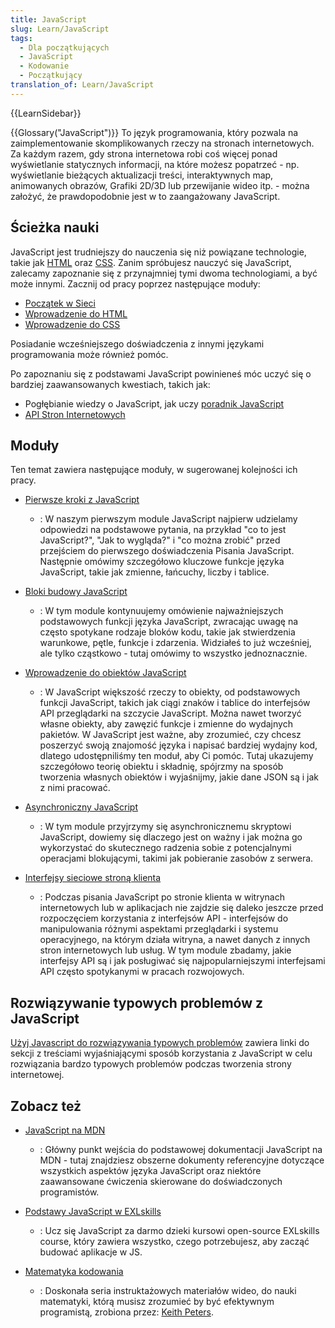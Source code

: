 ```yaml
---
title: JavaScript
slug: Learn/JavaScript
tags:
  - Dla początkujących
  - JavaScript
  - Kodowanie
  - Początkujący
translation_of: Learn/JavaScript
---
```

{{LearnSidebar}}

{{Glossary("JavaScript")}} To język programowania, który pozwala na zaimplementowanie skomplikowanych rzeczy na stronach internetowych. Za każdym razem, gdy strona internetowa robi coś więcej ponad wyświetlanie statycznych informacji, na które możesz popatrzeć - np. wyświetlanie bieżących aktualizacji treści, interaktywnych map, animowanych obrazów, Grafiki 2D/3D lub przewijanie wideo itp. - można założyć, że prawdopodobnie jest w to zaangażowany JavaScript.

## Ścieżka nauki

JavaScript jest trudniejszy do nauczenia się niż powiązane technologie, takie jak [HTML](/pl/docs/Learn/HTML) oraz [CSS](/pl/docs/Learn/CSS). Zanim spróbujesz nauczyć się JavaScript, zalecamy zapoznanie się z przynajmniej tymi dwoma technologiami, a być może innymi. Zacznij od pracy poprzez następujące moduły:

- [Początek w Sieci](/pl/docs/Learn/Getting_started_with_the_web)
- [Wprowadzenie do HTML](/pl/docs/Web/Guide/HTML/Introduction)
- [Wprowadzenie do CSS](/pl/docs/Learn/CSS/Introduction_to_CSS)

Posiadanie wcześniejszego doświadczenia z innymi językami programowania może również pomóc.

Po zapoznaniu się z podstawami JavaScript powinieneś móc uczyć się o bardziej zaawansowanych kwestiach, takich jak:

- Pogłębianie wiedzy o JavaScript, jak uczy [poradnik JavaScript](/pl/docs/Web/JavaScript/Guide)
- [API Stron Internetowych](/pl/docs/Web/API)

## Moduły

Ten temat zawiera następujące moduły, w sugerowanej kolejności ich pracy.

- [Pierwsze kroki z JavaScript](/pl/docs/Learn/JavaScript/First_steps)
  - : W naszym pierwszym module JavaScript najpierw udzielamy odpowiedzi na podstawowe pytania, na przykład "co to jest JavaScript?", "Jak to wygląda?" i "co można zrobić" przed przejściem do pierwszego doświadczenia Pisania JavaScript. Następnie omówimy szczegółowo kluczowe funkcje języka JavaScript, takie jak zmienne, łańcuchy, liczby i tablice.
- [Bloki budowy JavaScript](/pl/docs/Learn/JavaScript/Building_blocks)
  - : W tym module kontynuujemy omówienie najważniejszych podstawowych funkcji języka JavaScript, zwracając uwagę na często spotykane rodzaje bloków kodu, takie jak stwierdzenia warunkowe, pętle, funkcje i zdarzenia. Widziałeś to już wcześniej, ale tylko cząstkowo - tutaj omówimy to wszystko jednoznacznie.
- [Wprowadzenie do obiektów JavaScript](/pl/docs/Learn/JavaScript/Objects)
  - : W JavaScript większość rzeczy to obiekty, od podstawowych funkcji JavaScript, takich jak ciągi znaków i tablice do interfejsów API przeglądarki na szczycie JavaScript. Można nawet tworzyć własne obiekty, aby zawęzić funkcje i zmienne do wydajnych pakietów. W JavaScript jest ważne, aby zrozumieć, czy chcesz poszerzyć swoją znajomość języka i napisać bardziej wydajny kod, dlatego udostępniliśmy ten moduł, aby Ci pomóc. Tutaj ukazujemy szczegółowo teorię obiektu i składnię, spójrzmy na sposób tworzenia własnych obiektów i wyjaśnijmy, jakie dane JSON są i jak z nimi pracować.

- [Asynchroniczny JavaScript](/pl/docs/Learn/JavaScript/Asynchronous)
  - : W tym module przyjrzymy się asynchronicznemu skryptowi JavaScript, dowiemy się dlaczego jest on ważny i jak można go wykorzystać do skutecznego radzenia sobie z potencjalnymi operacjami blokującymi, takimi jak pobieranie zasobów z serwera.

- [Interfejsy sieciowe stroną klienta](/pl/docs/Learn/JavaScript/Client-side_web_APIs)
  - : Podczas pisania JavaScript po stronie klienta w witrynach internetowych lub w aplikacjach nie zajdzie się daleko jeszcze przed rozpoczęciem korzystania z interfejsów API - interfejsów do manipulowania różnymi aspektami przeglądarki i systemu operacyjnego, na którym działa witryna, a nawet danych z innych stron internetowych lub usług. W tym module zbadamy, jakie interfejsy API są i jak posługiwać się najpopularniejszymi interfejsami API często spotykanymi w pracach rozwojowych.

## Rozwiązywanie typowych problemów z JavaScript

[Użyj Javascript do rozwiązywania typowych problemów](/pl/docs/Learn/JavaScript/Howto) zawiera linki do sekcji z treściami wyjaśniającymi sposób korzystania z JavaScript w celu rozwiązania bardzo typowych problemów podczas tworzenia strony internetowej.

## Zobacz też

- [JavaScript na MDN](/pl/docs/Web/JavaScript)
  - : Główny punkt wejścia do podstawowej dokumentacji JavaScript na MDN - tutaj znajdziesz obszerne dokumenty referencyjne dotyczące wszystkich aspektów języka JavaScript oraz niektóre zaawansowane ćwiczenia skierowane do doświadczonych programistów.

- [Podstawy JavaScript w EXLskills](https://exlskills.com/learn-en/courses/javascript-fundamentals-basics_javascript)
  - : Ucz się JavaScript za darmo dzieki kursowi open-source EXLskills course, który zawiera wszystko, czego potrzebujesz, aby zacząć budować aplikacje w JS.

- [Matematyka kodowania](https://www.youtube.com/user/codingmath)
  - : Doskonała seria instruktażowych materiałów wideo, do nauki matematyki, którą musisz zrozumieć by być efektywnym programistą, zrobiona przez: [Keith Peters](https://twitter.com/bit101).
